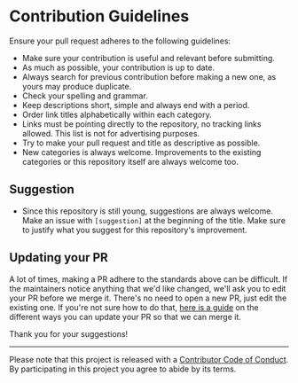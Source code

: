 # Contribution Guidelines

Ensure your pull request adheres to the following guidelines:

- Make sure your contribution is useful and relevant before submitting.
- As much as possible, your contribution is up to date.
- Always search for previous contribution before making a new one, as yours may produce duplicate.
- Check your spelling and grammar.
- Keep descriptions short, simple and always end with a period.
- Order link titles alphabetically within each category.
- Links must be pointing directly to the repository, no tracking links allowed. This list is not for advertising purposes.
- Try to make your pull request and title as descriptive as possible.
- New categories is always welcome. Improvements to the existing categories or this repository itself are always welcome too.


## Suggestion

- Since this repository is still young, suggestions are always welcome. Make an issue with `[suggestion]` at the beginning of the title. Make sure to justify what you suggest for this repository's improvement.


## Updating your PR

A lot of times, making a PR adhere to the standards above can be difficult.
If the maintainers notice anything that we'd like changed, we'll ask you to
edit your PR before we merge it. There's no need to open a new PR, just edit
the existing one. If you're not sure how to do that,
[here is a guide](https://github.com/RichardLitt/docs/blob/master/amending-a-commit-guide.md)
on the different ways you can update your PR so that we can merge it.


Thank you for your suggestions!

---

Please note that this project is released with a
[Contributor Code of Conduct](code-of-conduct.md). By participating in this
project you agree to abide by its terms.